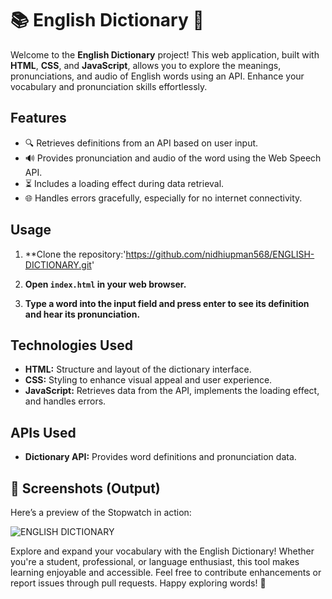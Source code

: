 

# 📚 English Dictionary 📖

Welcome to the **English Dictionary** project! This web application, built with **HTML**, **CSS**, and **JavaScript**, allows you to explore the meanings, pronunciations, and audio of English words using an API. Enhance your vocabulary and pronunciation skills effortlessly.



## Features

- 🔍 Retrieves definitions from an API based on user input.
- 🔊 Provides pronunciation and audio of the word using the Web Speech API.
- ⏳ Includes a loading effect during data retrieval.
- 🌐 Handles errors gracefully, especially for no internet connectivity.

## Usage

1. **Clone the repository:'https://github.com/nidhiupman568/ENGLISH-DICTIONARY.git'


2. **Open `index.html` in your web browser.**

3. **Type a word into the input field and press enter to see its definition and hear its pronunciation.**

## Technologies Used

- **HTML:** Structure and layout of the dictionary interface.
- **CSS:** Styling to enhance visual appeal and user experience.
- **JavaScript:** Retrieves data from the API, implements the loading effect, and handles errors.

## APIs Used

- **Dictionary API:** Provides word definitions and pronunciation data.

## 📸 Screenshots (Output)

Here’s a preview of the Stopwatch in action:

![ENGLISH DICTIONARY](https://github.com/nidhiupman568/ENGLISH-DICTIONARY/assets/130860182/66b835a9-e567-4125-9c85-1394dcdd5481)



Explore and expand your vocabulary with the English Dictionary! Whether you're a student, professional, or language enthusiast, this tool makes learning enjoyable and accessible. Feel free to contribute enhancements or report issues through pull requests. Happy exploring words! 🌟

